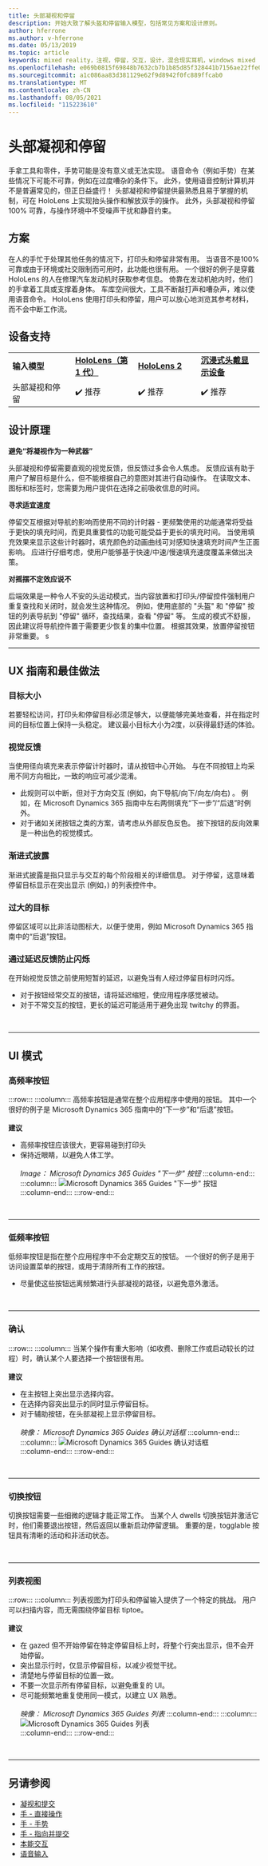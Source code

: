 ```yaml
---
title: 头部凝视和停留
description: 开始大致了解头盔和停留输入模型，包括常见方案和设计原则。
author: hferrone
ms.author: v-hferrone
ms.date: 05/13/2019
ms.topic: article
keywords: mixed reality，注视，停留，交互，设计，混合现实耳机，windows mixed reality 耳机，虚拟现实耳机，HoloLens，MRTK，混合现实 Toolkit，ux，指导原则，列表视图
ms.openlocfilehash: e069b0815f69848b7632cb7b1b85d85f328441b7156ae22ffe097fedc3ed6fc1
ms.sourcegitcommit: a1c086aa83d381129e62f9d8942f0fc889ffcab0
ms.translationtype: MT
ms.contentlocale: zh-CN
ms.lasthandoff: 08/05/2021
ms.locfileid: "115223610"
---
```

# <a name="head-gaze-and-dwell"></a>头部凝视和停留

手拿工具和零件，手势可能是没有意义或无法实现。 语音命令（例如手势）在某些情况下可能不可靠，例如在过度嘈杂的条件下。 此外，使用语音控制计算机并不是普遍常见的，但正日益盛行！ 头部凝视和停留提供最熟悉且易于掌握的机制，可在 HoloLens 上实现抬头操作和解放双手的操作。 此外，头部凝视和停留 100% 可靠，与操作环境中不受噪声干扰和静音约束。

## <a name="scenarios"></a>方案

在人的手忙于处理其他任务的情况下，打印头和停留非常有用。 当语音不是100% 可靠或由于环境或社交限制而可用时，此功能也很有用。 一个很好的例子是穿戴 HoloLens 的人在修理汽车发动机时获取参考信息。 倚靠在发动机舱内时，他们的手拿着工具或支撑着身体。 车库空间很大，工具不断敲打声和嘈杂声，难以使用语音命令。 HoloLens 使用打印头和停留，用户可以放心地浏览其参考材料，而不会中断工作流。 

## <a name="device-support"></a>设备支持

<table>
    <colgroup>
    <col width="25%" />
    <col width="25%" />
    <col width="25%" />
    <col width="25%" />
    </colgroup>
    <tr>
        <td><strong>输入模型</strong></td>
        <td><a href="/hololens/hololens1-hardware"><strong>HoloLens（第 1 代）</strong></a></td>
        <td><a href="https://docs.microsoft.com/hololens/hololens2-hardware"><strong>HoloLens 2</strong></td>
        <td><a href="../discover/immersive-headset-hardware-details.md"><strong>沉浸式头戴显示设备</strong></a></td>
    </tr>
     <tr>
        <td>头部凝视和停留</td>
        <td>✔️ 推荐</td>
        <td>✔️ 推荐</td>
        <td>✔️ 推荐</td>
    </tr>
</table>


## <a name="design-principles"></a>设计原理

**避免“将凝视作为一种武器”**

头部凝视和停留需要直观的视觉反馈，但反馈过多会令人焦虑。 反馈应该有助于用户了解目标是什么，但不能根据自己的意图对其进行自动操作。 在读取文本、图标和标签时，您需要为用户提供在选择之前吸收信息的时间。
    
**寻求适宜速度**
    
停留交互根据对导航的影响而使用不同的计时器 - 更频繁使用的功能通常将受益于更快的填充时间，而更具重要性的功能可能受益于更长的填充时间。 当使用填充效果来显示这些计时器时，填充颜色的动画曲线可对感知快速填充时间产生正面影响。 应进行仔细考虑，使用户能够基于快速/中速/慢速填充速度覆盖来做出决策。
    
**对摇摆不定效应说不**

后端效果是一种令人不安的头运动模式，当内容放置和打印头/停留控件强制用户重复查找和关闭时，就会发生这种情况。 例如，使用底部的 "头盔" 和 "停留" 按钮的列表导航到 "停留" 循环，查找结果，查看 "停留" 等。 生成的模式不舒服，因此建议将导航控件置于需要更少恢复的集中位置。 根据其效果，放置停留按钮非常重要。
s
<br>

---

## <a name="ux-guidelines-and-best-practices"></a>UX 指南和最佳做法

### <a name="target-sizes"></a>目标大小

若要轻松访问，打印头和停留目标必须足够大，以便能够完美地查看，并在指定时间的目标位置上保持一头稳定。 建议最小目标大小为2度，以获得最舒适的体验。 

### <a name="visual-feedback"></a>视觉反馈

当使用径向填充来表示停留计时器时，请从按钮中心开始。 与在不同按钮上均采用不同方向相比，一致的响应可减少混淆。 

  * 此规则可以中断，但对于方向交互 (例如，向下导航/向下/向左/向右) 。 例如，在 Microsoft Dynamics 365 指南中左右两侧填充“下一步”/“后退”时例外。
  * 对于诸如关闭按钮之类的方案，请考虑从外部反色反色。 按下按钮的反向效果是一种出色的视觉模式。 

### <a name="progressive-disclosure"></a>渐进式披露

渐进式披露是指只显示与交互的每个阶段相关的详细信息。 对于停留，这意味着停留目标显示在突出显示 (例如，) 的列表控件中。

 ### <a name="oversized-targets"></a>过大的目标

停留区域可以比非活动图标大，以便于使用，例如 Microsoft Dynamics 365 指南中的“后退”按钮。

### <a name="prevent-flickering-with-delayed-feedback"></a>通过延迟反馈防止闪烁

在开始视觉反馈之前使用短暂的延迟，以避免当有人经过停留目标时闪烁。
* 对于按钮经常交互的按钮，请将延迟缩短，使应用程序感觉被动。
* 对于不常交互的按钮，更长的延迟可能适用于避免出现 twitchy 的界面。

<br>

---

## <a name="ui-patterns"></a>UI 模式

### <a name="high-frequency-buttons"></a>高频率按钮

:::row:::
    :::column:::
        高频率按钮是通常在整个应用程序中使用的按钮。 其中一个很好的例子是 Microsoft Dynamics 365 指南中的“下一步”和“后退”按钮。<br>
        <br>
        **建议**<br>
  * 高频率按钮应该很大，更容易碰到打印头
  * 保持近眼睛，以避免人体工学。<br>
        <br>
*Image： Microsoft Dynamics 365 Guides "下一步" 按钮*
    :::column-end:::
        :::column:::
       ![Microsoft Dynamics 365 Guides "下一步" 按钮](images/GuideNextButton.png)<br>
    :::column-end:::
:::row-end:::

<br>

---


### <a name="low-frequency-buttons"></a>低频率按钮

低频率按钮是指在整个应用程序中不会定期交互的按钮。 一个很好的例子是用于访问设置菜单的按钮，或用于清除所有工作的按钮。

* 尽量使这些按钮远离频繁进行头部凝视的路径，以避免意外激活。 

<br>

---

### <a name="confirmations"></a>确认

:::row:::
    :::column:::
        当某个操作有重大影响（如收费、删除工作或启动较长的过程）时，确认某个人要选择一个按钮很有用。<br>
        <br>
        **建议**<br>
  * 在主按钮上突出显示选择内容。
  * 在选择内容突出显示的同时显示停留目标。
  * 对于辅助按钮，在头部凝视上显示停留目标。<br>
        <br>
*映像： Microsoft Dynamics 365 Guides 确认对话框*
    :::column-end:::
        :::column:::
       ![Microsoft Dynamics 365 Guides 确认对话框](images/GuidesConfirmation.png)<br>
    :::column-end:::
:::row-end:::
        
<br>

---

### <a name="toggle-buttons"></a>切换按钮

切换按钮需要一些细微的逻辑才能正常工作。 当某个人 dwells 切换按钮并激活它时，他们需要退出按钮，然后返回以重新启动停留逻辑。 重要的是，togglable 按钮具有清晰的活动和非活动状态。 

<br>

---

### <a name="list-views"></a>列表视图

:::row:::
    :::column:::
        列表视图为打印头和停留输入提供了一个特定的挑战。 用户可以扫描内容，而无需围绕停留目标 tiptoe。<br>
        <br>
**建议**<br>
  * 在 gazed 但不开始停留在特定停留目标上时，将整个行突出显示，但不会开始停留。
  * 突出显示行时，仅显示停留目标，以减少视觉干扰。
  * 清楚地与停留目标的位置一致。
  * 不要一次显示所有停留目标，以避免重复的 UI。
  * 尽可能频繁地重复使用同一模式，以建立 UX 熟悉。<br>
        <br>
*映像： Microsoft Dynamics 365 Guides 列表*
    :::column-end:::
        :::column:::
       ![Microsoft Dynamics 365 Guides 列表](images/GuidesListView.png)<br>
    :::column-end:::
:::row-end:::

<br>

---
 
 ## <a name="see-also"></a>另请参阅

* [凝视和提交](gaze-and-commit.md)
* [手 - 直接操作](direct-manipulation.md)
* [手 - 手势](gaze-and-commit.md#composite-gestures)
* [手 - 指向并提交](point-and-commit.md)
* [本能交互](interaction-fundamentals.md)
* [语音输入](voice-input.md)